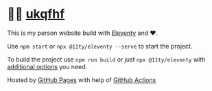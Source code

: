 # 👨‍💻 [ukqfhf](https://kgnx7.github.io/ukqfhf/)

This is my person website build with [Eleventy](https://www.11ty.dev/) and ❤️.

Use `npm start` or `npx @11ty/eleventy --serve` to start the project.

To build the project use `npm run build` or just `npx @11ty/eleventy` with [additional options](https://www.11ty.dev/docs/usage/) you need.

Hosted by [GitHub Pages](https://pages.github.com/) with help of [GitHub Actions](https://github.com/features/actions)

